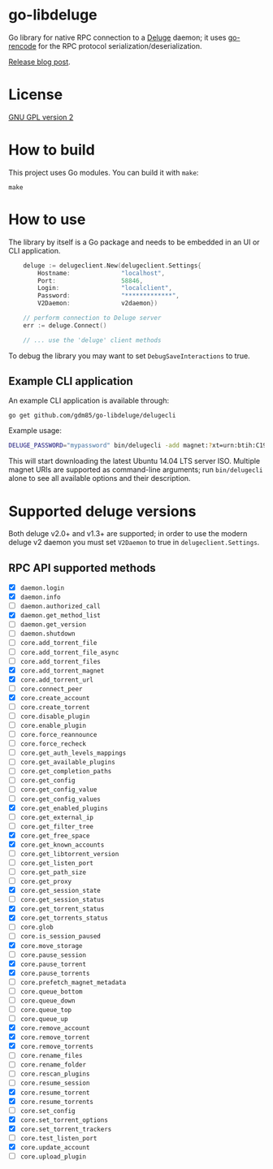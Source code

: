 # go-libdeluge

Go library for native RPC connection to a [Deluge](http://deluge-torrent.org) daemon; it uses [go-rencode](https://github.com/gdm85/go-rencode/) for the RPC protocol serialization/deserialization.

[Release blog post](https://medium.com/where-do-we-go-now/accessing-a-deluge-server-with-go-d28a94e9b13f).

# License

[GNU GPL version 2](./LICENSE)

# How to build

This project uses Go modules. You can build it with `make`:

```
make
```

# How to use

The library by itself is a Go package and needs to be embedded in an UI or CLI application.

```go
	deluge := delugeclient.New(delugeclient.Settings{
		Hostname:              "localhost",
		Port:                  58846,
		Login:                 "localclient",
		Password:              "*************",
		V2Daemon:              v2daemon})

	// perform connection to Deluge server
	err := deluge.Connect()

	// ... use the 'deluge' client methods
```

To debug the library you may want to set `DebugSaveInteractions` to true.

## Example CLI application

An example CLI application is available through:
```
go get github.com/gdm85/go-libdeluge/delugecli
```

Example usage:

```sh
DELUGE_PASSWORD="mypassword" bin/delugecli -add magnet:?xt=urn:btih:C1939CA413B9AFCC34EA0CF3C128574E93FF6CB0&tr=http%3A%2F%2Ftorrent.ubuntu.com%3A6969%2Fannounce
```

This will start downloading the latest Ubuntu 14.04 LTS server ISO. Multiple magnet URIs are supported as command-line arguments; run `bin/delugecli` alone to see all available options and their description.

# Supported deluge versions

Both deluge v2.0+ and v1.3+ are supported; in order to use the modern deluge v2 daemon you must set `V2Daemon` to true in `delugeclient.Settings`.

## RPC API supported methods

* [x] `daemon.login`
* [x] `daemon.info`
* [ ] `daemon.authorized_call`
* [x] `daemon.get_method_list`
* [ ] `daemon.get_version`
* [ ] `daemon.shutdown`
* [ ] `core.add_torrent_file`
* [ ] `core.add_torrent_file_async`
* [ ] `core.add_torrent_files`
* [x] `core.add_torrent_magnet`
* [x] `core.add_torrent_url`
* [ ] `core.connect_peer`
* [x] `core.create_account`
* [ ] `core.create_torrent`
* [ ] `core.disable_plugin`
* [ ] `core.enable_plugin`
* [ ] `core.force_reannounce`
* [ ] `core.force_recheck`
* [ ] `core.get_auth_levels_mappings`
* [ ] `core.get_available_plugins`
* [ ] `core.get_completion_paths`
* [ ] `core.get_config`
* [ ] `core.get_config_value`
* [ ] `core.get_config_values`
* [x] `core.get_enabled_plugins`
* [ ] `core.get_external_ip`
* [ ] `core.get_filter_tree`
* [x] `core.get_free_space`
* [x] `core.get_known_accounts`
* [ ] `core.get_libtorrent_version`
* [ ] `core.get_listen_port`
* [ ] `core.get_path_size`
* [ ] `core.get_proxy`
* [x] `core.get_session_state`
* [ ] `core.get_session_status`
* [x] `core.get_torrent_status`
* [x] `core.get_torrents_status`
* [ ] `core.glob`
* [ ] `core.is_session_paused`
* [x] `core.move_storage`
* [ ] `core.pause_session`
* [x] `core.pause_torrent`
* [x] `core.pause_torrents`
* [ ] `core.prefetch_magnet_metadata`
* [ ] `core.queue_bottom`
* [ ] `core.queue_down`
* [ ] `core.queue_top`
* [ ] `core.queue_up`
* [x] `core.remove_account`
* [x] `core.remove_torrent`
* [x] `core.remove_torrents`
* [ ] `core.rename_files`
* [ ] `core.rename_folder`
* [ ] `core.rescan_plugins`
* [ ] `core.resume_session`
* [x] `core.resume_torrent`
* [x] `core.resume_torrents`
* [ ] `core.set_config`
* [x] `core.set_torrent_options`
* [x] `core.set_torrent_trackers`
* [ ] `core.test_listen_port`
* [x] `core.update_account`
* [ ] `core.upload_plugin`
